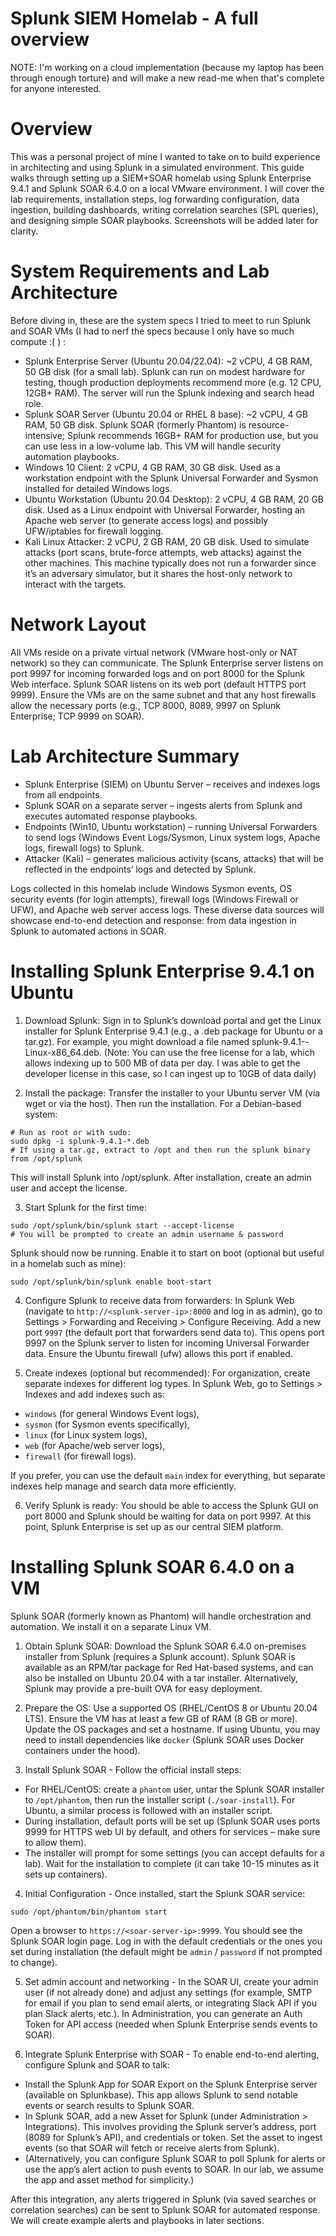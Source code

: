 # Splunk SIEM Homelab - A full overview
NOTE: I'm working on a cloud implementation (because my laptop has been through enough torture) and will make a new read-me when that's complete for anyone interested.

# Overview
This was a personal project of mine I wanted to take on to build experience in architecting and using Splunk in a simulated environment. This guide walks through setting up a SIEM+SOAR homelab using Splunk Enterprise 9.4.1 and Splunk SOAR 6.4.0 on a local VMware environment.  I will cover the lab requirements, installation steps, log forwarding configuration, data ingestion, building dashboards, writing correlation searches (SPL queries), and designing simple SOAR playbooks. Screenshots will be added later for clarity.

# System Requirements and Lab Architecture

Before diving in, these are the system specs I tried to meet to run Splunk and SOAR VMs (I had to nerf the specs because I only have so much compute :( ) :
- Splunk Enterprise Server (Ubuntu 20.04/22.04): ~2 vCPU, 4 GB RAM, 50 GB disk (for a small lab). Splunk can run on modest hardware for testing, though production deployments recommend more (e.g. 12 CPU, 12GB+ RAM)​. The server will run the Splunk indexing and search head role.
- Splunk SOAR Server (Ubuntu 20.04 or RHEL 8 base): ~2 vCPU, 4 GB RAM, 50 GB disk. Splunk SOAR (formerly Phantom) is resource-intensive; Splunk recommends 16GB+ RAM for production use​, but you can use less in a low-volume lab. This VM will handle security automation playbooks.
- Windows 10 Client: 2 vCPU, 4 GB RAM, 30 GB disk. Used as a workstation endpoint with the Splunk Universal Forwarder and Sysmon installed for detailed Windows logs.
- Ubuntu Workstation (Ubuntu 20.04 Desktop): 2 vCPU, 4 GB RAM, 20 GB disk. Used as a Linux endpoint with Universal Forwarder, hosting an Apache web server (to generate access logs) and possibly UFW/iptables for firewall logging.
- Kali Linux Attacker: 2 vCPU, 2 GB RAM, 20 GB disk. Used to simulate attacks (port scans, brute-force attempts, web attacks) against the other machines. This machine typically does not run a forwarder since it’s an adversary simulator, but it shares the host-only network to interact with the targets.

# Network Layout
All VMs reside on a private virtual network (VMware host-only or NAT network) so they can communicate. The Splunk Enterprise server listens on port 9997 for incoming forwarded logs and on port 8000 for the Splunk Web interface. Splunk SOAR listens on its web port (default HTTPS port 9999). Ensure the VMs are on the same subnet and that any host firewalls allow the necessary ports (e.g., TCP 8000, 8089, 9997 on Splunk Enterprise; TCP 9999 on SOAR).

# Lab Architecture Summary
- Splunk Enterprise (SIEM) on Ubuntu Server – receives and indexes logs from all endpoints.
- Splunk SOAR on a separate server – ingests alerts from Splunk and executes automated response playbooks.
- Endpoints (Win10, Ubuntu workstation) – running Universal Forwarders to send logs (Windows Event Logs/Sysmon, Linux system logs, Apache logs, firewall logs) to Splunk.
- Attacker (Kali) – generates malicious activity (scans, attacks) that will be reflected in the endpoints’ logs and detected by Splunk.

Logs collected in this homelab include Windows Sysmon events, OS security events (for login attempts), firewall logs (Windows Firewall or UFW), and Apache web server access logs. These diverse data sources will showcase end-to-end detection and response: from data ingestion in Splunk to automated actions in SOAR.

# Installing Splunk Enterprise 9.4.1 on Ubuntu

1. Download Splunk: Sign in to Splunk’s download portal and get the Linux installer for Splunk Enterprise 9.4.1 (e.g., a .deb package for Ubuntu or a tar.gz). For example, you might download a file named splunk-9.4.1-<build>-Linux-x86_64.deb. (Note: You can use the free license for a lab, which allows indexing up to 500 MB of data per day. I was able to get the developer license in this case, so I can ingest up to 10GB of data daily)
   
2. Install the package: Transfer the installer to your Ubuntu server VM (via wget or via the host). Then run the installation. For a Debian-based system:

```
# Run as root or with sudo:
sudo dpkg -i splunk-9.4.1-*.deb
# If using a tar.gz, extract to /opt and then run the splunk binary from /opt/splunk
```
This will install Splunk into /opt/splunk. After installation, create an admin user and accept the license.

3. Start Splunk for the first time:

```
sudo /opt/splunk/bin/splunk start --accept-license
# You will be prompted to create an admin username & password
```

Splunk should now be running. Enable it to start on boot (optional but useful in a homelab such as mine):

```
sudo /opt/splunk/bin/splunk enable boot-start
```

4. Configure Splunk to receive data from forwarders: In Splunk Web (navigate to `http://<splunk-server-ip>:8000` and log in as admin), go to Settings > Forwarding and Receiving > Configure Receiving. Add a new port `9997` (the default port that forwarders send data to). This opens port 9997 on the Splunk server to listen for incoming Universal Forwarder data. Ensure the Ubuntu firewall (ufw) allows this port if enabled.

5. Create indexes (optional but recommended): For organization, create separate indexes for different log types. In Splunk Web, go to Settings > Indexes and add indexes such as:
   
- `windows` (for general Windows Event logs),
- `sysmon` (for Sysmon events specifically),
- `linux` (for Linux system logs),
- `web` (for Apache/web server logs),
- `firewall` (for firewall logs).

If you prefer, you can use the default `main` index for everything, but separate indexes help manage and search data more efficiently. 

6. Verify Splunk is ready: You should be able to access the Splunk GUI on port 8000 and Splunk should be waiting for data on port 9997. At this point, Splunk Enterprise is set up as our central SIEM platform.

# Installing Splunk SOAR 6.4.0 on a VM

Splunk SOAR (formerly known as Phantom) will handle orchestration and automation. We install it on a separate Linux VM. 

1. Obtain Splunk SOAR: Download the Splunk SOAR 6.4.0 on-premises installer from Splunk (requires a Splunk account). Splunk SOAR is available as an RPM/tar package for Red Hat-based systems, and can also be installed on Ubuntu 20.04 with a tar installer. Alternatively, Splunk may provide a pre-built OVA for easy deployment.

2. Prepare the OS: Use a supported OS (RHEL/CentOS 8 or Ubuntu 20.04 LTS). Ensure the VM has at least a few GB of RAM (8 GB or more). Update the OS packages and set a hostname. If using Ubuntu, you may need to install dependencies like `docker` (Splunk SOAR uses Docker containers under the hood).

3. Install Splunk SOAR - Follow the official install steps:
- For RHEL/CentOS: create a `phantom` user, untar the Splunk SOAR installer to `/opt/phantom`, then run the installer script (`./soar-install`). For Ubuntu, a similar process is followed with an installer script.
- During installation, default ports will be set up (Splunk SOAR uses ports 9999 for HTTPS web UI by default, and others for services – make sure to allow them).
- The installer will prompt for some settings (you can accept defaults for a lab). Wait for the installation to complete (it can take 10-15 minutes as it sets up containers).

4. Initial Configuration - Once installed, start the Splunk SOAR service:

```
sudo /opt/phantom/bin/phantom start
```
Open a browser to `https://<soar-server-ip>:9999`. You should see the Splunk SOAR login page. Log in with the default credentials or the ones you set during installation (the default might be `admin` / `password` if not prompted to change).

5. Set admin account and networking - In the SOAR UI, create your admin user (if not already done) and adjust any settings (for example, SMTP for email if you plan to send email alerts, or integrating Slack API if you plan Slack alerts, etc.). In Administration, you can generate an Auth Token for API access (needed when Splunk Enterprise sends events to SOAR).

6. Integrate Splunk Enterprise with SOAR - To enable end-to-end alerting, configure Splunk and SOAR to talk:
- Install the Splunk App for SOAR Export on the Splunk Enterprise server (available on Splunkbase). This app allows Splunk to send notable events or search results to Splunk SOAR.
- In Splunk SOAR, add a new Asset for Splunk (under Administration > Integrations). This involves providing the Splunk server’s address, port (8089 for Splunk’s API), and credentials or token. Set the asset to ingest events (so that SOAR will fetch or receive alerts from Splunk)​.
- (Alternatively, you can configure Splunk SOAR to poll Splunk for alerts or use the app’s alert action to push events to SOAR. In our lab, we assume the app and asset method for simplicity.)

After this integration, any alerts triggered in Splunk (via saved searches or correlation searches) can be sent to Splunk SOAR for automated response. We will create example alerts and playbooks in later sections.




